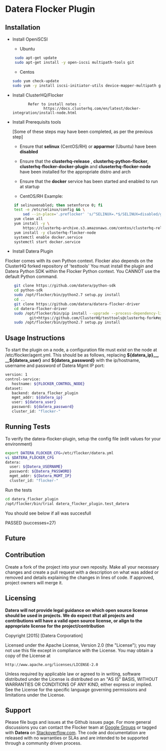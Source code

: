 Datera Flocker Plugin
======================


## Installation
- Install OpeniSCSI
    * Ubuntu
   ```bash
    sudo apt-get update
    sudo apt-get install -y open-iscsi multipath-tools git
    ```
    * Centos
    ```bash
    sudo yum check-update
    sudo yum -y install iscsi-initiator-utils device-mapper-multipath git
    ```
- Install ClusterHQ/Flocker
      

             Refer to install notes :
                    https://docs.clusterhq.com/en/latest/docker-integration/install-node.html

- Install Prerequisits tools

    [Some of these steps may have been completed, as per the previous step]

    - Ensure that __selinux__ (CentOS/RH) or __apparmor__ (Ubuntu) have been **disabled**
    
    - Ensure that the __clusterhq-release__ , __clusterhq-python-flocker__, 
     __clusterhq-flocker-docker-plugin__ and __cluseterhq-flocker-node__ have been installed for the appropriate distro and arch

    - Ensure that the __docker__ service has been started and enabled to run at startup
    
    - CentOS/RH Example:
```bash
    if selinuxenabled; then setenforce 0; fi
    test -e /etc/selinux/config && \
        sed --in-place='.preflocker' 's/^SELINUX=.*$/SELINUX=disabled/g' /etc/selinux/config
    yum clean all
    yum install -y \
        https://clusterhq-archive.s3.amazonaws.com/centos/clusterhq-release$(rpm -E %dist).noarch.rpm
    yum install -y clusterhq-flocker-node
    systemctl enable docker.service
    systemctl start docker.service
```
- Install Datera Plugin

Flocker comes with its own Python context.
Flocker also depends on the ClusterHQ forked repository of 'testtools'
You must install the plugin and Datera Python SDK within the Flocker Python context.
You CANNOT use the default Python command.

```bash
    git clone https://github.com/datera/python-sdk
    cd python-sdk
    sudo /opt/flocker/bin/python2.7 setup.py install
    cd ..
    git clone https://github.com/datera/datera-flocker-driver
    cd datera-flocker-driver
    sudo /opt/flocker/bin/pip install --upgrade --process-dependency-links .[dev] \
           git+https://github.com/ClusterHQ/testtools@clusterhq-fork#egg=testtools-1.8.2chq2
    sudo /opt/flocker/bin/python2.7 setup.py install
```

## Usage Instructions
To start the plugin on a node, a configuration file must exist on the node at /etc/flocker/agent.yml. This should be as follows, replacing __${datera_ip}__,   __${datera_user}__ and   __${datera_password}__ with the ip/hostname, username and password of Datera Mgmt IP port:
```bash
version: 1
control-service:
   hostname: ${FLOCKER_CONTROL_NODE}
dataset:
   backend: datera_flocker_plugin
   mgmt_addr: ${datera_ip}
   user: ${datera_user}
   password: ${datera_password}
   cluster_id: "flocker-"
```

## Running Tests

To verify the datera-flocker-plugin, setup the config file (edit values for your environment)
```bash
export DATERA_FLOCKER_CFG=/etc/flocker/datera.yml
vi $DATERA_FLOCKER_CFG
datera:
  user: ${Datera_USERNAME}
  password: ${Datera_PASSWORD}
  mgmt_addr: ${Datera_MGMT_IP}
  cluster_id: "flocker-"
```
Run the tests
```bash
cd datera_flocker_plugin
/opt/flocker/bin/trial datera_flocker_plugin.test_datera
```
You should see below if all was succesfull

PASSED (successes=27)


## Future

## Contribution
Create a fork of the project into your own reposity. Make all your necessary changes and create a pull request with a description on what was added or removed and details explaining the changes in lines of code. If approved, project owners will merge it.

## Licensing
**Datera will not provide legal guidance on which open source license should be used in projects. We do expect that all projects and contributions will have a valid open source license, or align to the appropriate license for the project/contribution**

Copyright [2015] [Datera Corporation]

Licensed under the Apache License, Version 2.0 (the "License");
you may not use this file except in compliance with the License.
You may obtain a copy of the License at

    http://www.apache.org/licenses/LICENSE-2.0

Unless required by applicable law or agreed to in writing, software
distributed under the License is distributed on an "AS IS" BASIS,
WITHOUT WARRANTIES OR CONDITIONS OF ANY KIND, either express or implied.
See the License for the specific language governing permissions and
limitations under the License.

## Support
Please file bugs and issues at the Github issues page. For more general discussions you can contact the Flocker team at <a href="https://groups.google.com/forum/#!forum/flocker-users">Google Groups</a> or tagged with **Datera** on <a href="https://stackoverflow.com">Stackoverflow.com</a>. The code and documentation are released with no warranties or SLAs and are intended to be supported through a community driven process.
